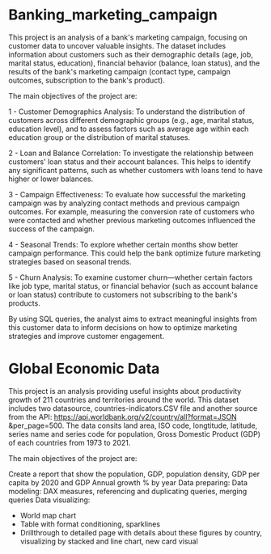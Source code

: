 # Banking_marketing_campaign
This project is an analysis of a bank's marketing campaign, focusing on customer data to uncover valuable insights. The dataset includes information about customers such as their demographic details (age, job, marital status, education), financial behavior (balance, loan status), and the results of the bank's marketing campaign (contact type, campaign outcomes, subscription to the bank's product).

The main objectives of the project are:

1 - Customer Demographics Analysis: To understand the distribution of customers across different demographic groups (e.g., age, marital status, education level), and to assess factors such as average age within each education group or the distribution of marital statuses.

2 - Loan and Balance Correlation: To investigate the relationship between customers' loan status and their account balances. This helps to identify any significant patterns, such as whether customers with loans tend to have higher or lower balances.

3 - Campaign Effectiveness: To evaluate how successful the marketing campaign was by analyzing contact methods and previous campaign outcomes. For example, measuring the conversion rate of customers who were contacted and whether previous marketing outcomes influenced the success of the campaign.

4 - Seasonal Trends: To explore whether certain months show better campaign performance. This could help the bank optimize future marketing strategies based on seasonal trends.

5 - Churn Analysis: To examine customer churn—whether certain factors like job type, marital status, or financial behavior (such as account balance or loan status) contribute to customers not subscribing to the bank's products.

By using SQL queries, the analyst aims to extract meaningful insights from this customer data to inform decisions on how to optimize marketing strategies and improve customer engagement.

# Global Economic Data
This project is an analysis providing useful insights about productivity growth of 211 countries and territories around the world. This dataset includes two datasource, countries-indicators.CSV file and another source from the API: https://api.worldbank.org/v2/country/all?format=JSON
&per_page=500. The data consits land area, ISO code, longtitude, latitude, series name and series code for population, Gross Domestic Product (GDP) of each countries from 1973 to 2021.

The main objectives of the project are:

Create a report that show the population, GDP, population density, GDP per capita by 2020 and GDP Annual growth % by year 
Data preparing: 
Data modeling: DAX measures, referencing and duplicating queries, merging queries
Data visualizing: 
- World map chart
- Table with format conditioning, sparklines
- Drillthrough to detailed page with details about these figures by country, visualizing by stacked and line chart, new card visual

